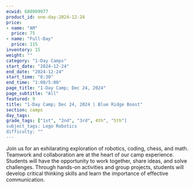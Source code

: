 ```yaml
---
ecwid: 680909977
product_id: one-day-2024-12-24
price:
- name: "AM"
  price: 75
- name: "Full-Day"
  price: 115
inventory: 15
weight: ""
category: "1-Day Camps"
start_date: "2024-12-24"
end_date: "2024-12-24"
start_time: "8:30"
end_time: "1:00/5:00"
page_title: "1-Day Camp; Dec 24, 2024"
page_subtitle: "All"
featured: 9
title: "1-Day Camp; Dec 24, 2024 | Blue Ridge Boost"
section: camps
day_tags: 
grade_tags: ["1st", "2nd", "3rd", 4th", "5th"]
subject_tags: Lego Robotics
difficulty: ""
---
```

Join us for an exhilarating exploration of robotics, coding, chess, and math. Teamwork and collaboration are at the heart of our camp experience. Students will have the opportunity to work together, share ideas, and solve challenges. Through hands-on activities and group projects, students will develop critical thinking skills and learn the importance of effective communication.
